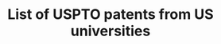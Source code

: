 ---
description: from the paper "Innovation and Top Income Inequality" (Aghion, Akcigit,
  Bergeaud, Blundell, Hémous). This dataset lists all USPTO patent from 1969 to 2016
  whose assignee is a univeristy and give the name and state of this university (originally
  taken from USPTO and improved).
location: https://sites.google.com/site/abergeaudeco/data?authuser=0
record_creation_timestamp: 08/17/2021, 09:11:41
shortname: us_university_patents
timeframe: 1969-2016
title: List of USPTO patents from US universities
uuid: f61ebc77-4082-43c5-ae60-383a756ce308
---